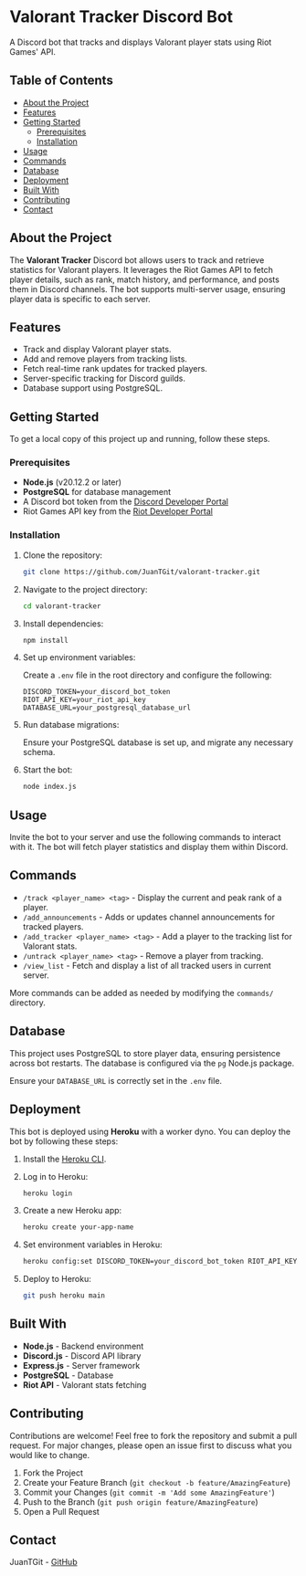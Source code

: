 # Valorant Tracker Discord Bot

A Discord bot that tracks and displays Valorant player stats using Riot Games' API.

## Table of Contents

- [About the Project](#about-the-project)
- [Features](#features)
- [Getting Started](#getting-started)
  - [Prerequisites](#prerequisites)
  - [Installation](#installation)
- [Usage](#usage)
- [Commands](#commands)
- [Database](#database)
- [Deployment](#deployment)
- [Built With](#built-with)
- [Contributing](#contributing)
- [Contact](#contact)

## About the Project

The **Valorant Tracker** Discord bot allows users to track and retrieve statistics for Valorant players. It leverages the Riot Games API to fetch player details, such as rank, match history, and performance, and posts them in Discord channels. The bot supports multi-server usage, ensuring player data is specific to each server.

## Features

- Track and display Valorant player stats.
- Add and remove players from tracking lists.
- Fetch real-time rank updates for tracked players.
- Server-specific tracking for Discord guilds.
- Database support using PostgreSQL.

## Getting Started

To get a local copy of this project up and running, follow these steps.

### Prerequisites

- **Node.js** (v20.12.2 or later)
- **PostgreSQL** for database management
- A Discord bot token from the [Discord Developer Portal](https://discord.com/developers/applications)
- Riot Games API key from the [Riot Developer Portal](https://developer.riotgames.com/)

### Installation

1. Clone the repository:

    ```bash
    git clone https://github.com/JuanTGit/valorant-tracker.git
    ```

2. Navigate to the project directory:

    ```bash
    cd valorant-tracker
    ```

3. Install dependencies:

    ```bash
    npm install
    ```

4. Set up environment variables:

    Create a `.env` file in the root directory and configure the following:

    ```env
    DISCORD_TOKEN=your_discord_bot_token
    RIOT_API_KEY=your_riot_api_key
    DATABASE_URL=your_postgresql_database_url
    ```

5. Run database migrations:

    Ensure your PostgreSQL database is set up, and migrate any necessary schema.

6. Start the bot:

    ```bash
    node index.js
    ```

## Usage

Invite the bot to your server and use the following commands to interact with it. The bot will fetch player statistics and display them within Discord.

## Commands

- `/track <player_name> <tag>` - Display the current and peak rank of a player.
- `/add_announcements` - Adds or updates channel announcements for tracked players.
- `/add_tracker <player_name> <tag>` - Add a player to the tracking list for Valorant stats.
- `/untrack <player_name> <tag>` - Remove a player from tracking.
- `/view_list` - Fetch and display a list of all tracked users in current server.
  
More commands can be added as needed by modifying the `commands/` directory.

## Database

This project uses PostgreSQL to store player data, ensuring persistence across bot restarts. The database is configured via the `pg` Node.js package.

Ensure your `DATABASE_URL` is correctly set in the `.env` file.

## Deployment

This bot is deployed using **Heroku** with a worker dyno. You can deploy the bot by following these steps:

1. Install the [Heroku CLI](https://devcenter.heroku.com/articles/heroku-cli).
2. Log in to Heroku:

    ```bash
    heroku login
    ```

3. Create a new Heroku app:

    ```bash
    heroku create your-app-name
    ```

4. Set environment variables in Heroku:

    ```bash
    heroku config:set DISCORD_TOKEN=your_discord_bot_token RIOT_API_KEY=your_riot_api_key DATABASE_URL=your_postgresql_database_url
    ```

5. Deploy to Heroku:

    ```bash
    git push heroku main
    ```

## Built With

- **Node.js** - Backend environment
- **Discord.js** - Discord API library
- **Express.js** - Server framework
- **PostgreSQL** - Database
- **Riot API** - Valorant stats fetching

## Contributing

Contributions are welcome! Feel free to fork the repository and submit a pull request. For major changes, please open an issue first to discuss what you would like to change.

1. Fork the Project
2. Create your Feature Branch (`git checkout -b feature/AmazingFeature`)
3. Commit your Changes (`git commit -m 'Add some AmazingFeature'`)
4. Push to the Branch (`git push origin feature/AmazingFeature`)
5. Open a Pull Request

## Contact

JuanTGit - [GitHub](https://github.com/JuanTGit)

